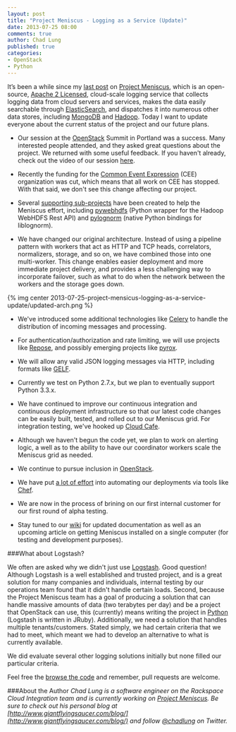 ```yaml
---
layout: post
title: "Project Meniscus - Logging as a Service (Update)"
date: 2013-07-25 08:00
comments: true
author: Chad Lung
published: true
categories:
- OpenStack
- Python
---
```


It’s been a while since my [last post](http://developer.rackspace.com/blog/introducing-project-meniscus-the-python-event-cloud-logging-service.html) on [Project Meniscus](http://projectmeniscus.org), which is an open-source, [Apache 2 Licensed](http://www.apache.org/licenses/LICENSE-2.0.html), cloud-scale logging service that collects logging data from cloud servers and services, makes the data easily searchable through [ElasticSearch](http://www.elasticsearch.org/), and dispatches it into numerous other data stores, including [MongoDB](http://www.mongodb.org/) and [Hadoop](http://hadoop.apache.org/). Today I want to update everyone about the current status of the project and our future plans.
<!--More-->

* Our session at the [OpenStack](http://openstack.org) Summit in Portland was a success. Many interested people attended, and they asked great questions about the project. We returned with some useful feedback. If you haven't already, check out the video of our session [here](http://www.youtube.com/watch?v=1mi7N4tDKA4).

* Recently the funding for the [Common Event Expression](http://cee.mitre.org/) (CEE) organization was cut, which means that all work on CEE has stopped. With that said, we don't see this change affecting our project.

* Several [supporting sub-projects](https://github.com/ProjectMeniscus/) have been created to help the Meniscus effort, including [pywebhdfs](https://pypi.python.org/pypi/pywebhdfs) (Python wrapper for the Hadoop WebHDFS Rest API) and [pylognorm](https://github.com/ProjectMeniscus/pylognorm) (native Python bindings for liblognorm).

* We have changed our original architecture. Instead of using a pipeline pattern with workers that act as HTTP and TCP heads, correlators, normalizers, storage, and so on, we have combined those into one multi-worker. This change enables easier deployment and more immediate project delivery, and provides a less challenging way to incorporate failover, such as what to do when the network between the workers and the storage goes down.

{% img center 2013-07-25-project-mensicus-logging-as-a-service-update/updated-arch.png %}

* We've introduced some additional technologies like [Celery](http://www.celeryproject.org/) to handle the distribution of incoming messages and processing.

* For authentication/authorization and rate limiting, we will use projects like [Repose](http://openrepose.org), and possibly emerging projects like [pyrox](https://github.com/zinic/pyrox).

* We will allow any valid JSON logging messages via HTTP, including formats like [GELF](http://www.graylog2.org/about/gelf).

* Currently we test on Python 2.7.x, but we plan to eventually support Python 3.3.x.

* We have continued to improve our continuous integration and continuous deployment infrastructure so that our latest code changes can be easily built, tested, and rolled out to our Meniscus grid. For integration testing, we've hooked up [Cloud Cafe](https://github.com/stackforge/cloudcafe).

* Although we haven't begun the code yet, we plan to work on alerting logic, a well as to the ability to have our coordinator workers scale the Meniscus grid as needed.

* We continue to pursue inclusion in [OpenStack](http://openstack.org).

* We have put [a lot of effort](https://github.com/ProjectMeniscus/chef-cookbooks) into automating our deployments via tools like [Chef](http://www.opscode.com/chef/).

* We are now in the process of brining on our first internal customer for our first round of alpha testing.

* Stay tuned to our [wiki](https://github.com/ProjectMeniscus/meniscus/wiki) for updated documentation as well as an upcoming article on getting Meniscus installed on a single computer (for testing and development purposes).

###What about Logstash?

We often are asked why we didn't just use [Logstash](http://logstash.net/). Good question! Although Logstash is a well established and trusted project, and is a great solution for many companies and individuals, internal testing by our operations team found that it didn't handle certain loads. Second, because the Project Meniscus team has a goal of producing a solution that can handle massive amounts of data (two terabytes per day) and be a project that OpenStack can use, this (currently) means writing the project in [Python](http://python.org) (Logstash is written in JRuby). Additionally, we need a solution that handles multiple tenants/customers. Stated simply, we had certain criteria that we had to meet, which meant we had to develop an alternative to what is currently available.

We did evaluate several other logging solutions initially but none filled our particular criteria.

Feel free the [browse the code](https://github.com/ProjectMeniscus/) and remember, pull requests are welcome.

###About the Author
_Chad Lung is a software engineer on the Rackspace Cloud Integration team and is currently working on [Project Meniscus](http://projectmeniscus.org). Be sure to check out his personal blog at [http://www.giantflyingsaucer.com/blog/](http://www.giantflyingsaucer.com/blog/) and follow [@chadlung](https://twitter.com/chadlung) on Twitter._
